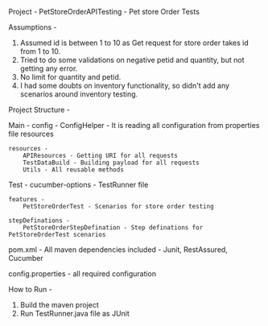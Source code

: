 Project - PetStoreOrderAPITesting - Pet store Order Tests

Assumptions -
1. Assumed id is between 1 to 10 as Get request for store order takes id from 1 to 10.
2. Tried to do some validations on negative petid and quantity, but not getting any error.
3. No limit for quantity and petid.
4. I had some doubts on inventory functionality, so didn't add any scenarios around inventory testing.

Project Structure -

Main -
	config - ConfigHelper - It is reading all configuration from properties file resources

	resources -
		APIResources - Getting URI for all requests 
		TestDataBuild - Building payload for all requests
		Utils - All reusable methods

Test -
	cucumber-options - TestRunner file
	
	features -
		PetStoreOrderTest - Scenarios for store order testing

	stepDefinations - 
		PetStoreOrderStepDefination - Step definations for PetStoreOrderTest scenarios

  pom.xml - All maven dependencies included - Junit, RestAssured, Cucumber

  config.properties - all required configuration


How to Run -

1. Build the maven project
2. Run TestRunner.java file as JUnit  


	
